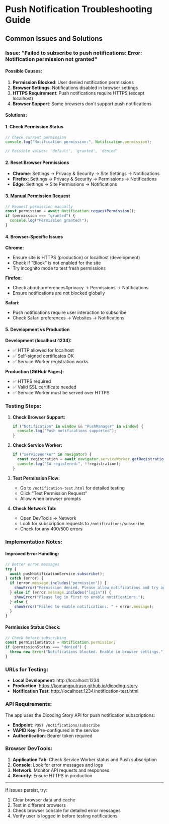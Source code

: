 # Push Notification Troubleshooting Guide

## Common Issues and Solutions

### Issue: "Failed to subscribe to push notifications: Error: Notification permission not granted"

#### Possible Causes:

1. **Permission Blocked**: User denied notification permissions
2. **Browser Settings**: Notifications disabled in browser settings
3. **HTTPS Requirement**: Push notifications require HTTPS (except localhost)
4. **Browser Support**: Some browsers don't support push notifications

#### Solutions:

#### 1. Check Permission Status

```javascript
// Check current permission
console.log("Notification permission:", Notification.permission);

// Possible values: 'default', 'granted', 'denied'
```

#### 2. Reset Browser Permissions

- **Chrome**: Settings → Privacy & Security → Site Settings → Notifications
- **Firefox**: Settings → Privacy & Security → Permissions → Notifications
- **Edge**: Settings → Site Permissions → Notifications

#### 3. Manual Permission Request

```javascript
// Request permission manually
const permission = await Notification.requestPermission();
if (permission === "granted") {
  console.log("Permission granted!");
}
```

#### 4. Browser-Specific Issues

**Chrome:**

- Ensure site is HTTPS (production) or localhost (development)
- Check if "Block" is not enabled for the site
- Try incognito mode to test fresh permissions

**Firefox:**

- Check about:preferences#privacy → Permissions → Notifications
- Ensure notifications are not blocked globally

**Safari:**

- Push notifications require user interaction to subscribe
- Check Safari preferences → Websites → Notifications

#### 5. Development vs Production

**Development (localhost:1234):**

- ✅ HTTP allowed for localhost
- ✅ Self-signed certificates OK
- ✅ Service Worker registration works

**Production (GitHub Pages):**

- ✅ HTTPS required
- ✅ Valid SSL certificate needed
- ✅ Service Worker must be served over HTTPS

### Testing Steps:

1. **Check Browser Support:**

   ```javascript
   if ("Notification" in window && "PushManager" in window) {
     console.log("Push notifications supported");
   }
   ```

2. **Check Service Worker:**

   ```javascript
   if ("serviceWorker" in navigator) {
     const registration = await navigator.serviceWorker.getRegistration();
     console.log("SW registered:", !!registration);
   }
   ```

3. **Test Permission Flow:**

   - Go to `/notification-test.html` for detailed testing
   - Click "Test Permission Request"
   - Allow when browser prompts

4. **Check Network Tab:**
   - Open DevTools → Network
   - Look for subscription requests to `/notifications/subscribe`
   - Check for any 400/500 errors

### Implementation Notes:

#### Improved Error Handling:

```javascript
// Better error messages
try {
  await pushNotificationService.subscribe();
} catch (error) {
  if (error.message.includes("permission")) {
    showError("Permission denied. Please allow notifications and try again.");
  } else if (error.message.includes("login")) {
    showError("Please log in first to enable notifications.");
  } else {
    showError("Failed to enable notifications: " + error.message);
  }
}
```

#### Permission Status Check:

```javascript
// Check before subscribing
const permissionStatus = Notification.permission;
if (permissionStatus === "denied") {
  throw new Error("Notifications blocked. Enable in browser settings.");
}
```

### URLs for Testing:

- **Local Development**: http://localhost:1234
- **Production**: https://komangputrasn.github.io/dicoding-story
- **Notification Test**: http://localhost:1234/notification-test.html

### API Requirements:

The app uses the Dicoding Story API for push notification subscriptions:

- **Endpoint**: `POST /notifications/subscribe`
- **VAPID Key**: Pre-configured in the service
- **Authentication**: Bearer token required

### Browser DevTools:

1. **Application Tab**: Check Service Worker status and Push subscription
2. **Console**: Look for error messages and logs
3. **Network**: Monitor API requests and responses
4. **Security**: Ensure HTTPS in production

---

If issues persist, try:

1. Clear browser data and cache
2. Test in different browsers
3. Check browser console for detailed error messages
4. Verify user is logged in before testing notifications

